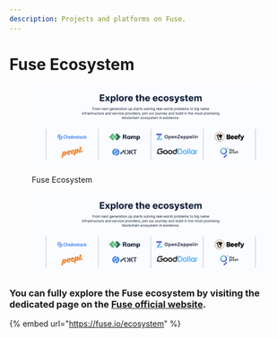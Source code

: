 ```yaml
---
description: Projects and platforms on Fuse.
---
```


# Fuse Ecosystem

<figure><img src="../.gitbook/assets/image (27).png" alt=""/><figcaption><p>Fuse Ecosystem</p></figcaption></figure>

<figure><img src="../.gitbook/assets/image (1) (1).png" alt=""><figcaption></figcaption></figure>

### You can fully explore the Fuse ecosystem by visiting the dedicated page on the [Fuse official website](https://fuse.io/ecosystem).

{% embed url="https://fuse.io/ecosystem" %}



